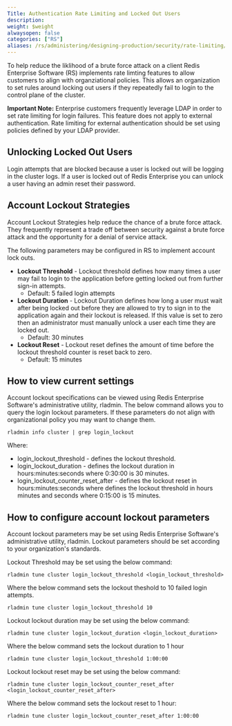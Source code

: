 ```yaml
---
Title: Authentication Rate Limiting and Locked Out Users
description:
weight: $weight
alwaysopen: false
categories: ["RS"]
aliases: /rs/administering/designing-production/security/rate-limiting/
---
```


To help reduce the liklihood of a brute force attack on a client Redis Enterprise Software (RS) implements rate limting features to allow customers to align with organziational policies. This allows an organization to set rules around locking out users if they repeatedly fail to login to the control plane of the cluster. 

**Important Note:** Enterprise customers frequently leverage LDAP in order to set rate limiting for login failures. This feature does not apply to external authentication. Rate limiting for external authentication should be set using policies defined by your LDAP provider.

## Unlocking Locked Out Users

Login attempts that are blocked because a user is locked out will be logging in the cluster logs. If a user is locked out of Redis Enterprise you can unlock a user having an admin reset their password. 

## Account Lockout Strategies

Account Lockout Strategies help reduce the chance of a brute force attack. They frequently represent a trade off between security against a brute force attack and the opportunity for a denial of service attack.

The following parameters may be configured in RS to implement account lock outs.

- **Lockout Threshold** - Lockout threshold defines how many times a user may fail to login to the application before getting locked out from further sign-in attempts. 
  - Default: 5 failed login attempts
- **Lockout Duration** - Lockout Duration defines how long a user must wait after being locked out before they are allowed to try to sign in to the application again and their lockout is released. If this value is set to zero then an administrator must manually unlock a user each time they are locked out. 
  - Default: 30 minutes
- **Lockout Reset** - Lockout reset defines the amount of time before the lockout threshold counter is reset back to zero.
  - Default: 15 minutes

## How to view current settings

Account lockout specifications can be viewed using Redis Enterprise Software's administrative utility, rladmin. The below command allows you to query the login lockout parameters. If these parameters do not align with organizational policy you may want to change them.

```src
rladmin info cluster | grep login_lockout
```
Where:
- login_lockout_threshold - defines the lockout threshold.
- login_lockout_duration - defines the lockout duration in hours:minutes:seconds where 0:30:00 is 30 minutes.
- login_lockout_counter_reset_after - defines the lockout reset in hours:minutes:seconds where defines the lockout threshold in hours minutes and seconds where 0:15:00 is 15 minutes.

## How to configure account lockout parameters

Account lockout parameters may be set using Redis Enterprise Software's administrative utility, rladmin. Lockout parameters should be set according to your organization's standards.

Lockout Threshold may be set using the below command:

```src
rladmin tune cluster login_lockout_threshold <login_lockout_threshold>
```

Where the below command sets the lockout theshold to 10 failed login attempts.

```src
rladmin tune cluster login_lockout_threshold 10
```
Lockout lockout duration may be set using the below command:

```src
rladmin tune cluster login_lockout_duration <login_lockout_duration>
```
Where the below command sets the lockout duration to 1 hour

```src
rladmin tune cluster login_lockout_threshold 1:00:00
```
Lockout lockout reset may be set using the below command:

```src
rladmin tune cluster login_lockout_counter_reset_after <login_lockout_counter_reset_after>
```

Where the below command sets the lockout reset to 1 hour:

```src
rladmin tune cluster login_lockout_counter_reset_after 1:00:00
```

